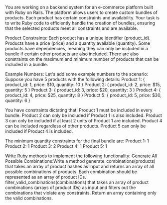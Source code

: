 You are working on a backend system for an e-commerce platform built with Ruby on Rails.
The platform allows users to create custom bundles of products. 
Each product has certain constraints and availability. 
Your task is to write Ruby code to efficiently handle the creation of bundles,
ensuring that the selected products meet all constraints and are available.

Product Constraints:
Each product has a unique identifier (product_id).
Products have a price (price) and a quantity available (quantity).
Some products have dependencies, meaning they can only be included in a bundle if certain other products are also included.
There are also constraints on the maximum and minimum number of products that can be included in a bundle.

Example Numbers:
Let's add some example numbers to the scenario:
Suppose you have 5 products with the following details:
Product 1: { product_id: 1, price: $10, quantity: 10 }
Product 2: { product_id: 2, price: $15, quantity: 5 }
Product 3: { product_id: 3, price: $20, quantity: 3 }
Product 4: { product_id: 4, price: $25, quantity: 8 }
Product 5: { product_id: 5, price: $30, quantity: 6 }

You have constraints dictating that:
Product 1 must be included in every bundle.
Product 2 can only be included if Product 1 is also included.
Product 3 can only be included if at least 2 units of Product 1 are included.
Product 4 can be included regardless of other products.
Product 5 can only be included if Product 4 is included.

The minimum quantity constraints for the final bundle are:
Product 1: 1
Product 2: 1
Product 3: 2
Product 4: 1
Product 5: 1

Write Ruby methods to implement the following functionality:
Generate All Possible Combinations:Write a method generate_combinations(products) that takes an array of product hashes as input and returns an array of all possible combinations of products. Each combination should be represented as an array of product IDs.
filter_valid_combinations(combinations) that takes an array of product combinations (arrays of product IDs) as input and filters out the combinations that violate any constraints. Return an array containing only the valid combinations.
